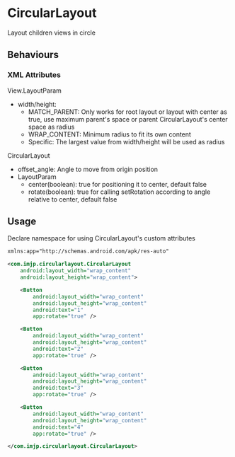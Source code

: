 # CircularLayout

Layout children views in circle

## Behaviours

### XML Attributes

View.LayoutParam

- width/height:
  - MATCH_PARENT: Only works for root layout or layout with center as true, use maximum parent's space or parent CircularLayout's center space as radius
  - WRAP_CONTENT: Minimum radius to fit its own content
  - Specific: The largest value from width/height will be used as radius

CircularLayout

- offset_angle: Angle to move from origin position
- LayoutParam
  - center(boolean): true for positioning it to center, default false
  - rotate(boolean): true for calling setRotation according to angle relative to center, default false

## Usage

Declare namespace for using CircularLayout's custom attributes

``` xml
xmlns:app="http://schemas.android.com/apk/res-auto"
```

``` xml
<com.imjp.circularlayout.CircularLayout
    android:layout_width="wrap_content"
    android:layout_height="wrap_content">

    <Button
        android:layout_width="wrap_content"
        android:layout_height="wrap_content"
        android:text="1"
        app:rotate="true" />

    <Button
        android:layout_width="wrap_content"
        android:layout_height="wrap_content"
        android:text="2"
        app:rotate="true" />

    <Button
        android:layout_width="wrap_content"
        android:layout_height="wrap_content"
        android:text="3"
        app:rotate="true" />

    <Button
        android:layout_width="wrap_content"
        android:layout_height="wrap_content"
        android:text="4"
        app:rotate="true" />

</com.imjp.circularlayout.CircularLayout>
```
